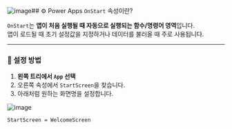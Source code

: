 ![image](https://github.com/user-attachments/assets/df6ea3f6-cff0-4c1b-a899-ad3d7859e0aa)## ⚙️ Power Apps `OnStart` 속성이란?

`OnStart`는 **앱이 처음 실행될 때 자동으로 실행되는 함수/명령어 영역**입니다.  
앱이 로드될 때 초기 설정값을 지정하거나 데이터를 불러올 때 주로 사용됩니다.

---

### 📌 설정 방법

1. **왼쪽 트리에서 `App` 선택**
2. 오른쪽 속성에서 `StartScreen`을 찾습니다.
3. 아래처럼 원하는 화면명을 설정합니다.
   
![image](https://github.com/user-attachments/assets/64d64a5a-21c0-49f6-bddb-c081329ff8de)

```plaintext
StartScreen = WelcomeScreen

